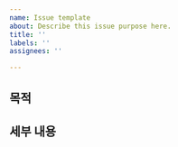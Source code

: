 ```yaml
---
name: Issue template
about: Describe this issue purpose here.
title: ''
labels: ''
assignees: ''

---
```


## 목적


## 세부 내용
